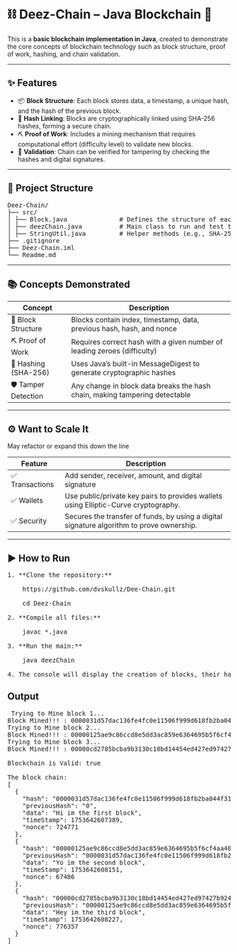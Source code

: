 # ⛓️ Deez-Chain – Java Blockchain 🔐

This is a **basic blockchain implementation in Java**, created to demonstrate the core concepts of blockchain technology such as block structure, proof of work, hashing, and chain validation.

---
## ✨ Features

- 📦 **Block Structure**: Each block stores data, a timestamp, a unique hash, and the hash of the previous block.
- 🔐 **Hash Linking**: Blocks are cryptographically linked using SHA-256 hashes, forming a secure chain.
- ⛏️ **Proof of Work**: Includes a mining mechanism that requires computational effort (difficulty level) to validate new blocks.
- 🧪 **Validation**: Chain can be verified for tampering by checking the hashes and digital signatures.
---
## 📁 Project Structure
<pre>
Deez-Chain/
├── src/
│ ├── Block.java              # Defines the structure of each block
│ ├── deezChain.java          # Main class to run and test the blockchain
│ ├── StringUtil.java         # Helper methods (e.g., SHA-256 hashing, difficulty prefix)
├── .gitignore
├── Deez-Chain.iml
└── Readme.md
</pre>
---
## 📚 Concepts Demonstrated

| Concept               | Description                                                                 |
|-----------------------|-----------------------------------------------------------------------------|
| 🧱 Block Structure     | Blocks contain index, timestamp, data, previous hash, hash, and nonce       |
| ⛏️ Proof of Work        | Requires correct hash with a given number of leading zeroes (difficulty)   |
| 🔐 Hashing (SHA-256)   | Uses Java’s built-in MessageDigest to generate cryptographic hashes         |
| 🛡️ Tamper Detection    | Any change in block data breaks the hash chain, making tampering detectable |

---
## ⚙️ Want to Scale It

May refactor or expand this down the line

| Feature        | Description                                                           |
|----------------|-----------------------------------------------------------------------|
| ✅ Transactions | Add sender, receiver, amount, and digital signature              |
| ✅ Wallets      | Use public/private key pairs to provides wallets using Elliptic-Curve cryptography.             |
| ✅ Security     | Secures the transfer of funds, by using a digital signature algorithm to prove ownership.|
---

## ▶️ How to Run
 <pre>
1. **Clone the repository:**
   
    https://github.com/dvskullz/Dee-Chain.git

    cd Deez-Chain

2. **Compile all files:**

    javac *.java

3. **Run the main:**

    java deezChain

4. The console will display the creation of blocks, their hashes, and validation status.
</pre>

## Output
<pre>
 Trying to Mine block 1... 
Block Mined!!! : 0000031d57dac136fe4fc0e11506f999d618fb2ba044f31c8018e8b51b21b49f
Trying to Mine block 2... 
Block Mined!!! : 00000125ae9c86ccd8e5dd3ac859e6364695b5f6cf4aa404cd8b60697b266ea8
Trying to Mine block 3... 
Block Mined!!! : 00000cd2785bcba9b3130c18bd14454ed427ed97427b924667701a5ed962a557

Blockchain is Valid: true

The block chain: 
[
  {
    "hash": "0000031d57dac136fe4fc0e11506f999d618fb2ba044f31c8018e8b51b21b49f",
    "previousHash": "0",
    "data": "Hi im the first block",
    "timeStamp": 1753642607389,
    "nonce": 724771
  },
  {
    "hash": "00000125ae9c86ccd8e5dd3ac859e6364695b5f6cf4aa404cd8b60697b266ea8",
    "previousHash": "0000031d57dac136fe4fc0e11506f999d618fb2ba044f31c8018e8b51b21b49f",
    "data": "Yo im the second block",
    "timeStamp": 1753642608151,
    "nonce": 67486
  },
  {
    "hash": "00000cd2785bcba9b3130c18bd14454ed427ed97427b924667701a5ed962a557",
    "previousHash": "00000125ae9c86ccd8e5dd3ac859e6364695b5f6cf4aa404cd8b60697b266ea8",
    "data": "Hey im the third block",
    "timeStamp": 1753642608227,
    "nonce": 776357
  }
]
</pre>
